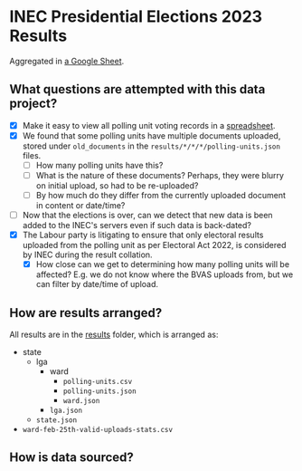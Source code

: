 # INEC Presidential Elections 2023 Results

Aggregated in [a Google Sheet](https://docs.google.com/spreadsheets/d/1YOFqQ-DYZR7xYuNSGhwkmqbT8_6pKqL9Ty1-eU47ZYw/edit#gid=0).

## What questions are attempted with this data project?

- [x] Make it easy to view all polling unit voting records in a [spreadsheet](https://docs.google.com/spreadsheets/d/1YOFqQ-DYZR7xYuNSGhwkmqbT8_6pKqL9Ty1-eU47ZYw/edit#gid=0).
- [x] We found that some polling units have multiple documents uploaded, stored under `old_documents` in the `results/*/*/*/polling-units.json` files. 
  - [ ] How many polling units have this?
  - [ ] What is the nature of these documents? Perhaps, they were blurry on initial upload, so had to be re-uploaded?
  - [ ] By how much do they differ from the currently uploaded document in content or date/time?
- [ ] Now that the elections is over, can we detect that new data is been added to the INEC's servers even if such data is back-dated?
- [x] The Labour party is litigating to ensure that only electoral results uploaded from the polling unit as per Electoral Act 2022, is considered by INEC during the result collation. 
  - [x] How close can we get to determining how many polling units will be affected? E.g. we do not know where the BVAS uploads from, but we can filter by date/time of upload.

## How are results arranged?

All results are in the [results](./results/) folder, which is arranged as:
- state
  - lga
    - ward
      - `polling-units.csv`
      - `polling-units.json`
      - `ward.json`
    - `lga.json`
  - `state.json`
- `ward-feb-25th-valid-uploads-stats.csv`

## How is data sourced?


